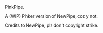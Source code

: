 PinkPipe.

A (WIP) Pinker version of NewPipe, coz y not.

Credits to NewPipe, plz don't copyright strike.